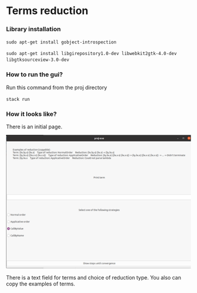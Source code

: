 # Terms reduction

### Library installation

`sudo apt-get install gobject-introspection`

`sudo apt-get install libgirepository1.0-dev libwebkit2gtk-4.0-dev libgtksourceview-3.0-dev`

### How to run the gui?

Run this command from the proj directory

`stack run`

### How it looks like?

There is an initial page.

![initial page](initial_screen.png)

There is a text field for terms and choice of reduction type. You also can copy the examples of terms.
